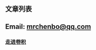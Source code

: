 ## 文章列表

## Email: mrchenbo@qq.com

### [走进卷积](https://chenbooo.github.io/understanding-convolutions)
